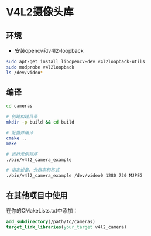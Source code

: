 # V4L2摄像头库

## 环境

- 安装opencv和v4l2-loopback
```bash
sudo apt-get install libopencv-dev v4l2loopback-utils
sudo modprobe v4l2loopback
ls /dev/video*
```

## 编译

```bash
cd cameras

# 创建构建目录
mkdir -p build && cd build

# 配置并编译
cmake ..
make

# 运行示例程序
./bin/v4l2_camera_example

# 指定设备、分辨率和格式
./bin/v4l2_camera_example /dev/video0 1280 720 MJPEG
```

## 在其他项目中使用

在你的CMakeLists.txt中添加：

```cmake
add_subdirectory(/path/to/cameras)
target_link_libraries(your_target v4l2_camera)
```